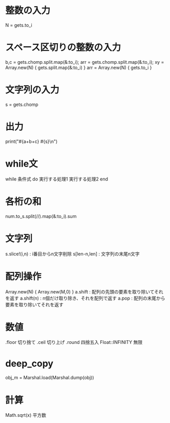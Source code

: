 # 整数の入力
N = gets.to_i
# スペース区切りの整数の入力
b,c = gets.chomp.split.map(&:to_i);
arr = gets.chomp.split.map(&:to_i);
xy = Array.new(N) { gets.split.map(&:to_i) }
arr = Array.new(N) { gets.to_i }
# 文字列の入力
s = gets.chomp
# 出力
print("#{a+b+c} #{s}\n")
# while文
while 条件式 do
  実行する処理1
  実行する処理2
end
# 各桁の和
num.to_s.split(//).map(&:to_i).sum
# 文字列
s.slice!(i,n) : i番目からn文字削除
s[len-n,len] : 文字列の末尾n文字
# 配列操作
Array.new(N) { Array.new(M,0) }
a.shift : 配列の先頭の要素を取り除いてそれを返す
a.shift(n) : n個だけ取り除き、それを配列で返す
a.pop   : 配列の末尾から要素を取り除いてそれを返す
# 数値
.floor 切り捨て
.ceil  切り上げ
.round 四捨五入
Float::INFINITY 無限
# deep_copy
obj_m = Marshal.load(Marshal.dump(obj))
# 計算
Math.sqrt(x) 平方数